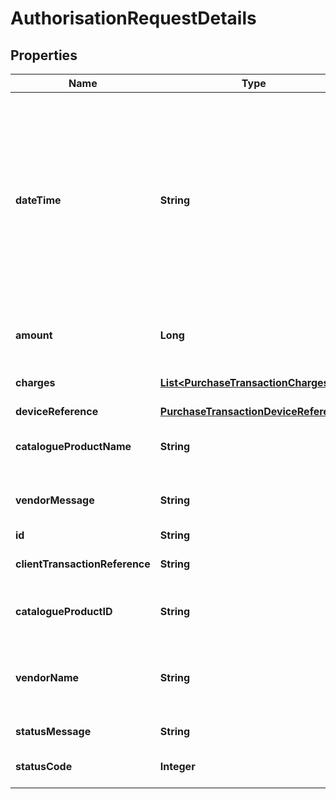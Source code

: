 
# AuthorisationRequestDetails

## Properties
Name | Type | Description | Notes
------------ | ------------- | ------------- | -------------
**dateTime** | **String** | Date-Time notation as defined by RFC 3339, section 5.6, for example, 2017-07-21T17:32:28Z / 2017-07-21T19:32:28+02:00  Values in requests are accepted in any timezone and will be converted to UTC before being processed / stored by MobileMart.  All date-time values in responses are UTC timezone.  |  [optional]
**amount** | **Long** | The retail amount of the transaction in CENTS (eg R45.12 &#x3D; 4512)  |  [optional]
**charges** | [**List&lt;PurchaseTransactionCharges&gt;**](PurchaseTransactionCharges.md) | Charges applied against the transaction |  [optional]
**deviceReference** | [**PurchaseTransactionDeviceReference**](PurchaseTransactionDeviceReference.md) |  |  [optional]
**catalogueProductName** | **String** | Name of the purchased product as obtained from the Catalogue |  [optional]
**vendorMessage** | **String** | Message from the vendor to be included on the receipt / voucher |  [optional]
**id** | **String** |  |  [optional]
**clientTransactionReference** | **String** | Purchase reference as supplied by client system |  [optional]
**catalogueProductID** | **String** | The ID of the purchased product as obtained from the Catalogue |  [optional]
**vendorName** | **String** | Vendor name, e.g. for airtime is the provider, for electricity the municipality name, etc. |  [optional]
**statusMessage** | **String** | Descriptive message of status code |  [optional]
**statusCode** | **Integer** | Status code of response : 0 &#x3D;&#x3D; success |  [optional]




